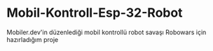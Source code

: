 # Mobil-Kontroll-Esp-32-Robot
Mobiler.dev'in düzenlediği mobil kontrollü robot savaşı Robowars için hazırladığım proje
